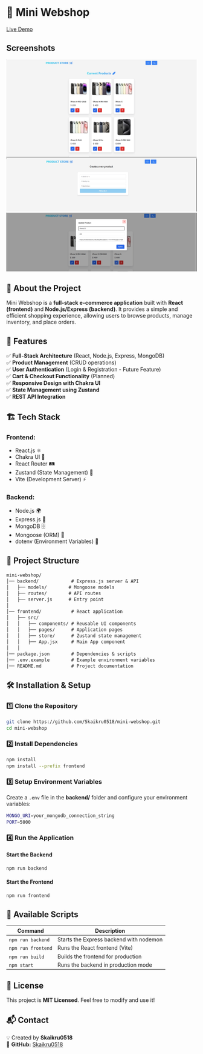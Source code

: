 # 🛒 Mini Webshop

[Live Demo](https://mini-webshop.onrender.com/)

## Screenshots
![Mini Webshop](pictures/image.png)
![Mini Webshop](pictures/image2.png)
![Mini Webshop](pictures/image3.png)

## 📌 About the Project
Mini Webshop is a **full-stack e-commerce application** built with **React (frontend)** and **Node.js/Express (backend)**. It provides a simple and efficient shopping experience, allowing users to browse products, manage inventory, and place orders.

## 🚀 Features
✅ **Full-Stack Architecture** (React, Node.js, Express, MongoDB)  
✅ **Product Management** (CRUD operations)  
✅ **User Authentication** (Login & Registration - Future Feature)  
✅ **Cart & Checkout Functionality** (Planned)  
✅ **Responsive Design with Chakra UI**  
✅ **State Management using Zustand**  
✅ **REST API Integration**  

## 🏗️ Tech Stack
### **Frontend:**
- React.js ⚛️
- Chakra UI 💅
- React Router 🛤️
- Zustand (State Management) 🌿
- Vite (Development Server) ⚡

### **Backend:**
- Node.js 🌍
- Express.js 🚀
- MongoDB 🗄️
- Mongoose (ORM) 🔗
- dotenv (Environment Variables) 🔐

## 📂 Project Structure
```
mini-webshop/
│── backend/            # Express.js server & API
│   ├── models/        # Mongoose models
│   ├── routes/        # API routes
│   ├── server.js      # Entry point
│
│── frontend/           # React application
│   ├── src/
│   │   ├── components/ # Reusable UI components
│   │   ├── pages/      # Application pages
│   │   ├── store/      # Zustand state management
│   │   ├── App.jsx     # Main App component
│   │
│── package.json        # Dependencies & scripts
│── .env.example        # Example environment variables
│── README.md           # Project documentation
```

## 🛠️ Installation & Setup
### **1️⃣ Clone the Repository**
```sh
git clone https://github.com/Skaikru0518/mini-webshop.git
cd mini-webshop
```

### **2️⃣ Install Dependencies**
```sh
npm install
npm install --prefix frontend
```

### **3️⃣ Setup Environment Variables**
Create a `.env` file in the **backend/** folder and configure your environment variables:
```sh
MONGO_URI=your_mongodb_connection_string
PORT=5000
```

### **4️⃣ Run the Application**
#### **Start the Backend**
```sh
npm run backend
```
#### **Start the Frontend**
```sh
npm run frontend
```

## 🔧 Available Scripts
| Command | Description |
|---------|-------------|
| `npm run backend` | Starts the Express backend with nodemon |
| `npm run frontend` | Runs the React frontend (Vite) |
| `npm run build` | Builds the frontend for production |
| `npm start` | Runs the backend in production mode |

## 📜 License
This project is **MIT Licensed**. Feel free to modify and use it!

## 📬 Contact
💡 Created by **Skaikru0518**  
📌 **GitHub:** [Skaikru0518](https://github.com/Skaikru0518)  

